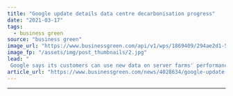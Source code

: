 ```yaml
---
title: "Google update details data centre decarbonisation progress"
date: "2021-03-17"
tags: 
  - business green
source: "business green"
image_url: "https://www.businessgreen.com/api/v1/wps/1869409/294ae2d1-5837-4e18-a5be-7449feb64a8c/4/data-centre-graphic-185x114.jpg"
image_fp: "/assets/img/post_thumbnails/2.jpg"
lead: "
 Google says its customers can use new data on server farms' performance to inform decisions on where to base their Google Cloud operations ..."
article_url: "https://www.businessgreen.com/news/4028634/google-update-details-centre-decarbonisation-progress"
---
```


---
